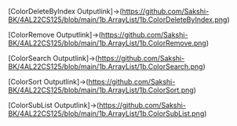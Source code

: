 [ColorDeleteByIndex Outputlink]->(https://github.com/Sakshi-BK/4AL22CS125/blob/main/1b.ArrayList/1b.ColorDeleteByIndex.png)

[ColorRemove Outputlink]->(https://github.com/Sakshi-BK/4AL22CS125/blob/main/1b.ArrayList/1b.ColorRemove.png)

[ColorSearch Outputlink]->(https://github.com/Sakshi-BK/4AL22CS125/blob/main/1b.ArrayList/1b.ColorSearch.png)

[ColorSort Outputlink]->(https://github.com/Sakshi-BK/4AL22CS125/blob/main/1b.ArrayList/1b.ColorSort.png)

[ColorSubList Outputlink]->(https://github.com/Sakshi-BK/4AL22CS125/blob/main/1b.ArrayList/1b.ColorSubList.png)
